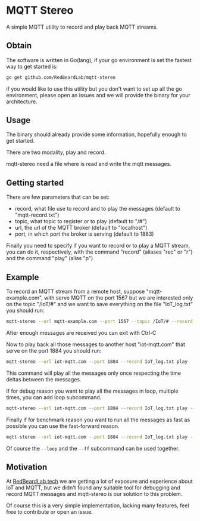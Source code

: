 # MQTT Stereo

A simple MQTT utility to record and play back MQTT streams.

## Obtain

The software is written in Go(lang), if your go environment is set the fastest way to get started is:

``` bash
go get github.com/RedBeardLab/mqtt-stereo
```

if you would like to use this utility but you don't want to set up all the go environment, please open an issues and we will provide the binary for your architecture.

## Usage

The binary should already provide some information, hopefully enough to get started.

There are two modality, play and record.

mqtt-stereo need a file where is read and write the mqtt messages.

## Getting started

There are few parameters that can be set:

 * record, what file use to record and to play the messages (default to "mqtt-record.txt")
 * topic, what topic to register or to play (default to "/#")
 * url, the url of the MQTT broker (default to "localhost")
 * port, in which port the broker is serving (default to 1883)

Finally you need to specify if you want to record or to play a MQTT stream, you can do it, respectively, with the command "record" (aliases "rec" or "r") and the command "play" (alias "p")

## Example

To record an MQTT stream from a remote host, suppose "mqtt-example.com", with serve MQTT on the port 1567 but we are interested only on the topic "/IoT/#" and we want to save everything on the file "IoT_log.txt" you should run:

``` bash
mqtt-stereo --url mqtt-example.com --port 1567 --topic /IoT/# --record IoT_log.txt record
```

After enough messages are received you can exit with Ctrl-C

Now to play back all those messages to another host "iot-mqtt.com" that serve on the port 1884 you should run:

```bash
mqtt-stereo --url iot-mqtt.com --port 1884 --record IoT_log.txt play
```

This command will play all the messages only once respecting the time deltas between the messages.

If for debug reason you want to play all the messages in loop, multiple times, you can add loop subcommand.

```bash
mqtt-stereo --url iot-mqtt.com --port 1884 --record IoT_log.txt play --loop
```

Finally if for benchmark reason you want to run all the messages as fast as possible you can use the fast-forward reason.

```bash
mqtt-stereo --url iot-mqtt.com --port 1884 --record IoT_log.txt play --ff
```

Of course the `--loop` and the `--ff` subcommand can be used together.

## Motivation

At [RedBeardLab.tech](redbeardlab.tech) we are getting a lot of exposure and experience about IoT and MQTT, but we didn't found any suitable tool for debugging and record MQTT messages and mqtt-stereo is our solution to this problem.

Of course this is a very simple implementation, lacking many features, feel free to contribute or open an issue.
